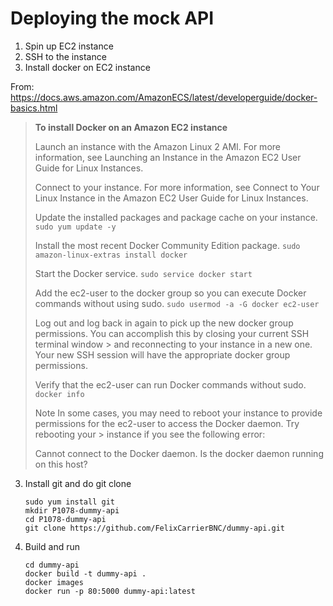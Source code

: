 # Deploying the mock API

 1. Spin up EC2 instance
 2. SSH to the instance
 3. Install docker on EC2 instance

 From: https://docs.aws.amazon.com/AmazonECS/latest/developerguide/docker-basics.html
 
 > **To install Docker on an Amazon EC2 instance**
> 
> Launch an instance with the Amazon Linux 2 AMI. For more information, see Launching an Instance in the Amazon EC2 User Guide for Linux Instances.
> 
> Connect to your instance. For more information, see Connect to Your Linux Instance in the Amazon EC2 User Guide for Linux Instances.
> 
> Update the installed packages and package cache on your instance.
> ```sudo yum update -y```
> 
> Install the most recent Docker Community Edition package.
> `sudo amazon-linux-extras install docker`
> 
> Start the Docker service.
> `sudo service docker start`
>
> Add the ec2-user to the docker group so you can execute Docker commands without using sudo.
> `sudo usermod -a -G docker ec2-user`
>
> Log out and log back in again to pick up the new docker group permissions. You can accomplish this by closing your current SSH terminal window > and reconnecting to your instance in a new one. Your new SSH session will have the appropriate docker group permissions.
> 
> Verify that the ec2-user can run Docker commands without sudo.
>  `docker info`
> 
> Note
> In some cases, you may need to reboot your instance to provide permissions for the ec2-user to access the Docker daemon. Try rebooting your > instance if you see the following error:
> 
> Cannot connect to the Docker daemon. Is the docker daemon running on this host?


 3. Install git and do git clone

    ~~~~
    sudo yum install git
    mkdir P1078-dummy-api
    cd P1078-dummy-api
    git clone https://github.com/FelixCarrierBNC/dummy-api.git
    ~~~~
    

 4. Build and run

    ~~~~
    cd dummy-api
    docker build -t dummy-api .
    docker images
    docker run -p 80:5000 dummy-api:latest
    ~~~~
